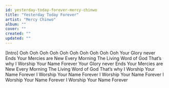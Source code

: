 ```yaml
---
id: yesterday-today-forever-mercy-chinwo
title: "Yesterday Today Forever"
artist: "Mercy Chinwo"
album: ""
cover: ""
created: ""
updated: ""
---
```


[Intro]
Ooh Ooh Ooh Ooh
Ooh Ooh Ooh Ooh Ooh Ooh
Your Glory never Ends
Your Mercies are New
Every Morning
The Living Word of God
That’s why I
Worship Your Name Forever
Your Glory never Ends
Your Mercies are New
Every Morning
The Living Word of God
That’s why I Worship
Your Name Forever
I Worship
Your Name Forever
I Worship
Your Name Forever
I Worship
Your Name Forever
I Worship
Your Name Forever